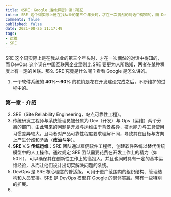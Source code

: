 ```yaml
---
title: 《SRE：Google 运维解密》读书笔记
intro: SRE 这个词实际上是在我从业的第三个年头时，才在一次偶然的对话中得知的，而 DevOps 这个词在中国互联网企业里则比 SRE 要更为人所熟知，两者在某种程度上有一定的关联。那么 SRE 究竟是什么呢？看看 Google 是怎么讲的。
comments: false
published: false
date: 2021-08-25 11:17:49
tags:
- 运维
- SRE
---
```


SRE 这个词实际上是在我从业的第三个年头时，才在一次偶然的对话中得知的，而 DevOps 这个词在中国互联网企业里则比 SRE 要更为人所熟知，两者在某种程度上有一定的关联。那么 SRE 究竟是什么呢？看看 Google 是怎么讲的。

1. 一个软件系统的 **40%～90%** 的花销是花在开发建设完成之后，不断维护的过程中的。

### 第一章 - 介绍

2. SRE（Site Reliability Engineering，站点可靠性工程）。
3. 传统研发工程师与系统管理员被分属为 Dev（开发）与 Ops（运维）两个分离的部门，由此带来的问题是开发与运维由于背景各异，技术能力与工具使用习惯差异较大，且两者对产品可靠性程度要求理解不同，导致其在目标与方向上产生分歧和矛盾（**政治斗争**）。
4. **SRE** V.S **传统运维**：SRE 团队通过雇佣软件工程师，创建软件系统以替代传统模型中的人工操作。通过规定 SRE 团队需要花费在开发工作上的精力（如50%），可以确保其在创新性工作上的高投入，并且也同时具有一定的基本运维经验，从而让他们设计出切实解决问题的系统。
5. DevOps 是 SRE 核心理念的普适版，可用于更广范围内的组织结构、管理结构和人员安排。SRE 是 DevOps 模型在 Google 的具体实践，带有一些特别的扩展。
6. 
